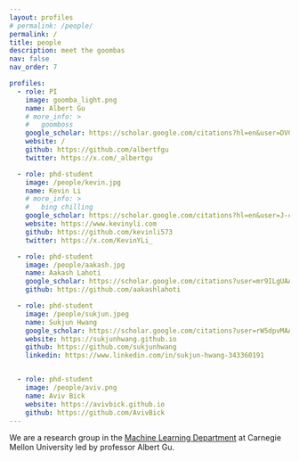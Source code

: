 ```yaml
---
layout: profiles
# permalink: /people/
permalink: /
title: people
description: meet the goombas
nav: false
nav_order: 7

profiles:
  - role: PI
    image: goomba_light.png
    name: Albert Gu
    # more_info: > 
    #   goomboss
    google_scholar: https://scholar.google.com/citations?hl=en&user=DVCHv1kAAAAJ
    website: /
    github: https://github.com/albertfgu
    twitter: https://x.com/_albertgu

  - role: phd-student
    image: /people/kevin.jpg
    name: Kevin Li
    # more_info: >
    #   bing chilling
    google_scholar: https://scholar.google.com/citations?hl=en&user=J-cH7HsAAAAJ
    website: https://www.kevinyli.com
    github: https://github.com/kevinli573
    twitter: https://x.com/KevinYLi_

  - role: phd-student
    image: /people/aakash.jpg
    name: Aakash Lahoti
    google_scholar: https://scholar.google.com/citations?user=mr9ILgUAAAAJ&hl=en
    github: https://github.com/aakashlahoti

  - role: phd-student
    image: /people/sukjun.jpeg
    name: Sukjun Hwang
    google_scholar: https://scholar.google.com/citations?user=rW5dpvMAAAAJ&hl=en&oi=ao
    website: https://sukjunhwang.github.io
    github: https://github.com/sukjunhwang
    linkedin: https://www.linkedin.com/in/sukjun-hwang-343360191


  - role: phd-student
    image: /people/aviv.png
    name: Aviv Bick
    website: https://avivbick.github.io
    github: https://github.com/AvivBick
---
```


We are a research group in the [Machine Learning Department](https://www.ml.cmu.edu/) at Carnegie Mellon University led by professor Albert Gu.
